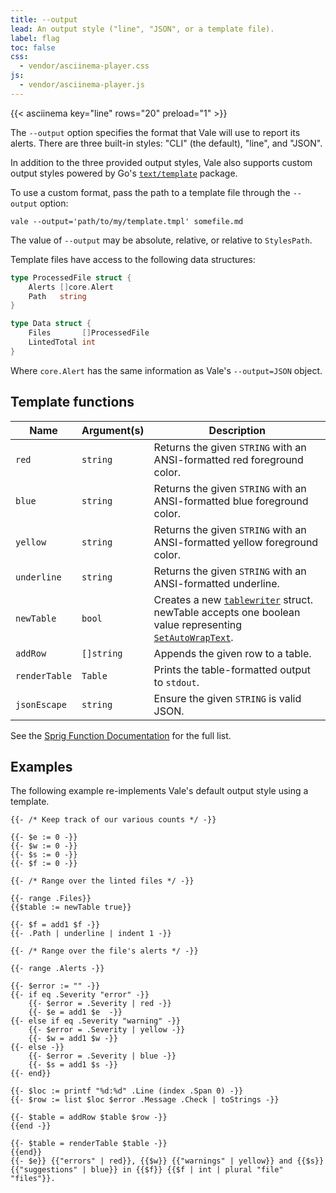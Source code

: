 ```yaml
---
title: --output
lead: An output style ("line", "JSON", or a template file).
label: flag
toc: false
css:
  - vendor/asciinema-player.css
js:
  - vendor/asciinema-player.js
---
```


{{< asciinema key="line" rows="20" preload="1" >}}

The `--output` option specifies the format that Vale will use to report its
alerts. There are three built-in styles: "CLI" (the default), "line", and
"JSON".

In addition to the three provided output styles, Vale also supports custom
output styles powered by Go's [`text/template`][1] package.

To use a custom format, pass the path to a template file through the
`--output` option:

```shell
vale --output='path/to/my/template.tmpl' somefile.md
```

The value of `--output` may be absolute, relative, or relative to `StylesPath`.

Template files have access to the following data structures:

```go
type ProcessedFile struct {
    Alerts []core.Alert
    Path   string
}

type Data struct {
    Files       []ProcessedFile
    LintedTotal int
}
```

Where `core.Alert` has the same information as Vale's `--output=JSON` object.

## Template functions

| Name          | Argument(s) | Description                                                                                                  |
|---------------|-------------|--------------------------------------------------------------------------------------------------------------|
| `red`         | `string`    | Returns the given `STRING` with an ANSI-formatted red foreground color.                                      |
| `blue`        | `string`    | Returns the given `STRING` with an ANSI-formatted blue foreground color.                                     |
| `yellow`      | `string`    | Returns the given `STRING` with an ANSI-formatted yellow foreground color.                                   |
| `underline`   | `string`    | Returns the given `STRING` with an ANSI-formatted underline.                                                 |
| `newTable`    | `bool`      | Creates a new [`tablewriter`][2] struct. newTable accepts one boolean value representing [`SetAutoWrapText`][2]. |
| `addRow`      | `[]string`  | Appends the given row to a table.                                                                            |
| `renderTable` | `Table`     | Prints the table-formatted output to `stdout`.                                                               |
| `jsonEscape`  | `string`    | Ensure the given `STRING` is valid JSON.                                                                     |

See the [Sprig Function Documentation][4] for the full list.

## Examples

The following example re-implements Vale's default output style using a
template.

```go-text-template
{{- /* Keep track of our various counts */ -}}

{{- $e := 0 -}}
{{- $w := 0 -}}
{{- $s := 0 -}}
{{- $f := 0 -}}

{{- /* Range over the linted files */ -}}

{{- range .Files}}
{{$table := newTable true}}

{{- $f = add1 $f -}}
{{- .Path | underline | indent 1 -}}

{{- /* Range over the file's alerts */ -}}

{{- range .Alerts -}}

{{- $error := "" -}}
{{- if eq .Severity "error" -}}
    {{- $error = .Severity | red -}}
    {{- $e = add1 $e  -}}
{{- else if eq .Severity "warning" -}}
    {{- $error = .Severity | yellow -}}
    {{- $w = add1 $w -}}
{{- else -}}
    {{- $error = .Severity | blue -}}
    {{- $s = add1 $s -}}
{{- end}}

{{- $loc := printf "%d:%d" .Line (index .Span 0) -}}
{{- $row := list $loc $error .Message .Check | toStrings -}}

{{- $table = addRow $table $row -}}
{{end -}}

{{- $table = renderTable $table -}}
{{end}}
{{- $e}} {{"errors" | red}}, {{$w}} {{"warnings" | yellow}} and {{$s}} {{"suggestions" | blue}} in {{$f}} {{$f | int | plural "file" "files"}}.
```

[1]: https://golang.org/pkg/text/template/
[2]: https://github.com/olekukonko/tablewriter#ascii-table-writer
[3]: https://godoc.org/github.com/olekukonko/tablewriter#Table.SetAutoWrapText
[4]: http://masterminds.github.io/sprig/

